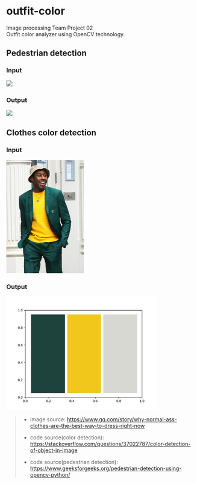 # outfit-color
Image processing Team Project 02  
Outfit color analyzer using OpenCV technology.  

## Pedestrian detection
### Input  
<img src = "readme_images/input/2-people_walking.jpg" height = "300">

### Output  
<img src = "readme_images/output/pd-2-people_walking.jpg" height = "300"> 

## Clothes color detection
### Input
<img src = "readme_images/input/1-person-wearing_colorful_clothes.jpg" height = "300"> 

### Output
<img src = "readme_images/output/cd-1-person-wearing_colorful_clothes.jpeg" height = "300"> 

> - image source: https://www.gq.com/story/why-normal-ass-clothes-are-the-best-way-to-dress-right-now
> 
> - code source(color detection): https://stackoverflow.com/questions/37022787/color-detection-of-object-in-image   
> 
> - code source(pedestrian detection): https://www.geeksforgeeks.org/pedestrian-detection-using-opencv-python/
